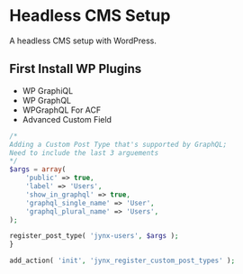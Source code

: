 # Headless CMS Setup

A headless CMS setup with WordPress.

## First Install WP Plugins

-  WP GraphiQL
-  WP GraphQL
-  WPGraphQL For ACF
-  Advanced Custom Field

```php
/*
Adding a Custom Post Type that's supported by GraphQL;
Need to include the last 3 arguements
*/
$args = array(
    'public' => true,
    'label' => 'Users',
    'show_in_graphql' => true,
    'graphql_single_name' => 'User',
    'graphql_plural_name' => 'Users',
);

register_post_type( 'jynx-users', $args );
}

add_action( 'init', 'jynx_register_custom_post_types' );
```
